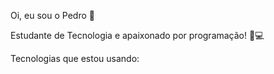 Oi, eu sou o Pedro 👋  

Estudante de Tecnologia e apaixonado por programação! 🚀💻

Tecnologias que estou usando:

<div style="display: inline_block">
    <br>
    <img align="center" alt="" src="https://img.shields.io/badge/TypeScript-007ACC?style=for-the-badge&logo=typescript&logoColor=white"/>
    <img align="center" alt="" src="https://img.shields.io/badge/Sass-CC6699?style=for-the-badge&logo=sass&logoColor=white"/>
    <img align="center" alt="" src="https://img.shields.io/badge/React-20232A?style=for-the-badge&logo=react&logoColor=61DAFB"/>
    <img align="center" alt="" src="https://img.shields.io/badge/Bootstrap-563D7C?style=for-the-badge&logo=bootstrap&logoColor=white"/>
     <img align="center" alt="" src="https://img.shields.io/badge/Node.js-43853D?style=for-the-badge&logo=node.js&logoColor=white"/>

</div>
